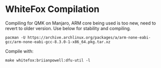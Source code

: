 # WhiteFox Compilation

Compiling for QMK on Manjaro, ARM core being used is too new, need to revert to older version.
Use below for stability and compiling.

```
pacman -U https://archive.archlinux.org/packages/a/arm-none-eabi-gcc/arm-none-eabi-gcc-8.3.0-1-x86_64.pkg.tar.xz 
```

Compile with:

```
make whitefox:briianpowell:dfu-util -l
```
